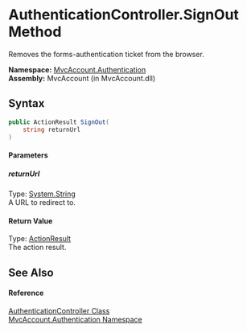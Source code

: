 AuthenticationController.SignOut Method
=======================================
Removes the forms-authentication ticket from the browser.

**Namespace:** [MvcAccount.Authentication][1]  
**Assembly:** MvcAccount (in MvcAccount.dll)

Syntax
------

```csharp
public ActionResult SignOut(
	string returnUrl
)
```

#### Parameters

##### *returnUrl*
Type: [System.String][2]  
A URL to redirect to.

#### Return Value
Type: [ActionResult][3]  
The action result.

See Also
--------

#### Reference
[AuthenticationController Class][4]  
[MvcAccount.Authentication Namespace][1]  

[1]: ../README.md
[2]: http://msdn.microsoft.com/en-us/library/s1wwdcbf
[3]: http://msdn.microsoft.com/en-us/library/dd493064
[4]: README.md